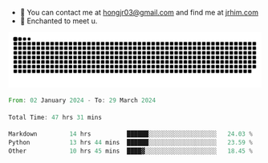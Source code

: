 - 📧 You can contact me at hongjr03@gmail.com and find me at [jrhim.com](https://jrhim.com/)
- 💜 Enchanted to meet u.

![snake_animation](https://raw.githubusercontent.com/hongjr03/hongjr03/output/github-contribution-grid-snake.svg)

<!--START_SECTION:waka-->

```rust
From: 02 January 2024 - To: 29 March 2024

Total Time: 47 hrs 31 mins

Markdown         14 hrs          ██████░░░░░░░░░░░░░░░░░░░   24.03 %
Python           13 hrs 44 mins  ██████░░░░░░░░░░░░░░░░░░░   23.59 %
Other            10 hrs 45 mins  ████▓░░░░░░░░░░░░░░░░░░░░   18.45 %
```

<!--END_SECTION:waka-->
